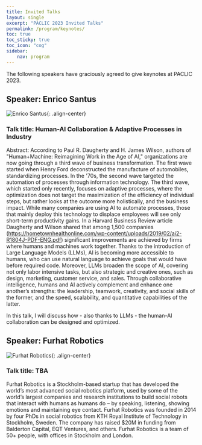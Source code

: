 ```yaml
---
title: Invited Talks
layout: single
excerpt: "PACLIC 2023 Invited Talks"
permalink: /program/keynotes/
toc: true
toc_sticky: true
toc_icon: "cog"
sidebar: 
    nav: program
---
```


The following speakers have graciously agreed to give keynotes at PACLIC 2023.

<style>
p.speaker-bio { font-style: italic; font-size: 80%; }
</style>

## Speaker: Enrico Santus

![Enrico Santus](https://www.enricosantus.com/images/enrico.jpg){: .align-center}

### Talk title: Human-AI Collaboration & Adaptive Processes in Industry

Abstract: According to Paul R. Daugherty and H. James Wilson, authors of "Human+Machine: Reimagining Work in the Age of AI," organizations are now going through a third wave of business transformation. The first wave started when Henry Ford deconstructed the manufacture of automobiles, standardizing processes. In the '70s, the second wave targeted the automation of processes through information technology. The third wave, which started only recently, focuses on adaptive processes, where the optimization does not target the maximization of the efficiency of individual steps, but rather looks at the outcome more holistically, and the business impact.
While many companies are using AI to automate processes, those that mainly deploy this technology to displace employees will see only short-term productivity gains. In a Harvard Business Review article Daugherty and Wilson shared that among 1,500 companies (https://hometownhealthonline.com/wp-content/uploads/2019/02/ai2-R1804J-PDF-ENG.pdf) significant improvements are achieved by firms where humans and machines work together. Thanks to the introduction of Large Language Models (LLMs), AI is becoming more accessible to humans, who can use natural language to achieve goals that would have before required code. Moreover, LLMs broaden the scope of AI, covering not only labor intensive tasks, but also strategic and creative ones, such as design, marketing, customer service, and sales. Through collaborative intelligence, humans and AI actively complement and enhance one another’s strengths: the leadership, teamwork, creativity, and social skills of the former, and the speed, scalability, and quantitative capabilities of the latter.

In this talk, I will discuss how - also thanks to LLMs - the human-AI collaboration can be designed and optimized.


## Speaker: Furhat Robotics

![Furhat Robotics](https://www.furhatrobotics.com/wp-content/uploads/2020/10/IMG_20201008_110319-1.jpg){: .align-center}

### Talk title: TBA

Furhat Robotics is a Stockholm-based startup that has developed the world’s most advanced social robotics platform, used by some of the world’s largest companies and research institutions to build social robots that interact with humans as humans do – by speaking, listening, showing emotions and maintaining eye contact. Furhat Robotics was founded in 2014 by four PhDs in social robotics from KTH Royal Institute of Technology in Stockholm, Sweden. The company has raised $20M in funding from Balderton Capital, EQT Ventures, and others. Furhat Robotics is a team of 50+ people, with offices in Stockholm and London.